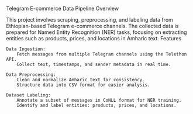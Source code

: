 Telegram E-commerce Data Pipeline
Overview

This project involves scraping, preprocessing, and labeling data from Ethiopian-based Telegram e-commerce channels. The collected data is prepared for Named Entity Recognition (NER) tasks, focusing on extracting entities such as products, prices, and locations in Amharic text.
Features

    Data Ingestion:
        Fetch messages from multiple Telegram channels using the Telethon API.
        Collect text, timestamps, and sender metadata in real time.

    Data Preprocessing:
        Clean and normalize Amharic text for consistency.
        Structure data into CSV format for easier analysis.

    Dataset Labeling:
        Annotate a subset of messages in CoNLL format for NER training.
        Identify and label entities: products, prices, and locations.
